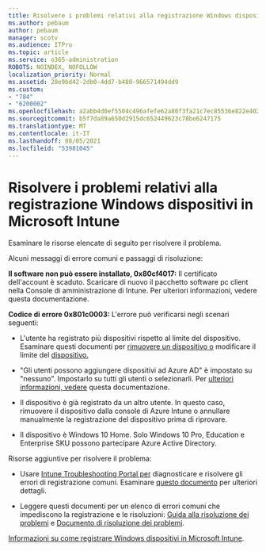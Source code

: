 ```yaml
---
title: Risolvere i problemi relativi alla registrazione Windows dispositivi in Microsoft Intune
ms.author: pebaum
author: pebaum
manager: scotv
ms.audience: ITPro
ms.topic: article
ms.service: o365-administration
ROBOTS: NOINDEX, NOFOLLOW
localization_priority: Normal
ms.assetid: 20e9bd42-2db0-4dd7-b480-966571494dd9
ms.custom:
- "784"
- "6200002"
ms.openlocfilehash: a2abb4d0ef5504c496afefe62a80f3fa21c7ec85536e822e402be33b3617b59e
ms.sourcegitcommit: b5f7da89a650d2915dc652449623c78be6247175
ms.translationtype: MT
ms.contentlocale: it-IT
ms.lasthandoff: 08/05/2021
ms.locfileid: "53981045"
---
```

# <a name="troubleshoot-issues-with-enrolling-windows-devices-in-microsoft-intune"></a>Risolvere i problemi relativi alla registrazione Windows dispositivi in Microsoft Intune

Esaminare le risorse elencate di seguito per risolvere il problema.
  
Alcuni messaggi di errore comuni e passaggi di risoluzione:
  
 **Il software non può essere installato, 0x80cf4017:** Il certificato dell'account è scaduto. Scaricare di nuovo il pacchetto software pc client nella Console di amministrazione di Intune. Per ulteriori informazioni, vedere questa documentazione.
  
 **Codice di errore 0x801c0003:** L'errore può verificarsi negli scenari seguenti:
  
-  L'utente ha registrato più dispositivi rispetto al limite del dispositivo. Esaminare questi documenti per [rimuovere un dispositivo o](https://docs.microsoft.com/intune/devices-wipe) modificare il limite del [dispositivo.](https://docs.microsoft.com/intune/enrollment-restrictions-set#set-device-limit-restrictions)

-  "Gli utenti possono aggiungere dispositivi ad Azure AD" è impostato su "nessuno". Impostarlo su tutti gli utenti o selezionarli. Per [ulteriori informazioni, vedere](https://docs.microsoft.com/azure/active-directory/device-management-azure-portal#configure-device-settings) questa documentazione.

-  Il dispositivo è già registrato da un altro utente. In questo caso, rimuovere il dispositivo dalla console di Azure Intune o annullare manualmente la registrazione del dispositivo prima di riprovare.

-  Il dispositivo è Windows 10 Home. Solo Windows 10 Pro, Education e Enterprise SKU possono partecipare Azure Active Directory.

Risorse aggiuntive per risolvere il problema:
  
-  Usare [Intune Troubleshooting Portal per](https://devicemanagement.microsoft.com/#blade/Microsoft_Intune_DeviceSettings/TroubleshootBlade) diagnosticare e risolvere gli errori di registrazione comuni. Esaminare [questo documento](https://docs.microsoft.com/intune/help-desk-operators) per ulteriori dettagli.

-  Leggere questi documenti per un elenco di errori comuni che impediscono la registrazione e le risoluzioni: [Guida alla risoluzione dei problemi](https://support.microsoft.com/help/4089533/troubleshooting-windows-device-enrollment-problems-in-microsoft-intune) e [Documento di risoluzione dei problemi](https://docs.microsoft.com/troubleshoot/mem/intune/troubleshoot-device-enrollment-in-intune).

[Informazioni su come registrare Windows dispositivi in Microsoft Intune](https://docs.microsoft.com/intune/windows-enroll).
